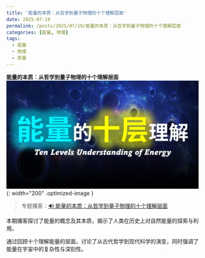```yaml
---
title: '能量的本质：从哲学到量子物理的十个理解层面'
date: 2025-07-19
permalink: /posts/2025/07/19/能量的本质：从哲学到量子物理的十个理解层面
categories: [能量, 物理]
tags:
  - 能量
  - 物理
  - 质量
---
```


**能量的本质：从哲学到量子物理的十个理解层面**  
![光](/images/posts/能量.jpg){: width="200" .optimized-image }


> 专题播客：[🔊 能量的本质：从哲学到量子物理的十个理解层面](https://monica.im/ai-podcast/share?id=1a90a224-7252-45d6-8223-48d0a74e5564)

本期播客探讨了能量的概念及其本质，揭示了人类在历史上对自然能量的探索与利用。

通过回顾十个理解能量的层面，讨论了从古代哲学到现代科学的演变，同时强调了能量在宇宙中的复杂性与深刻性。
